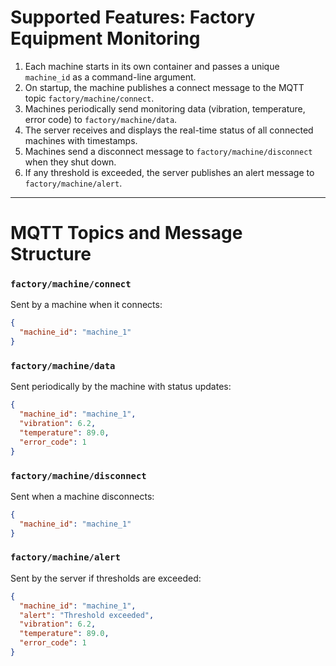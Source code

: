 # Supported Features: Factory Equipment Monitoring

1. Each machine starts in its own container and passes a unique `machine_id` as a command-line argument.
2. On startup, the machine publishes a connect message to the MQTT topic `factory/machine/connect`.
3. Machines periodically send monitoring data (vibration, temperature, error code) to `factory/machine/data`.
4. The server receives and displays the real-time status of all connected machines with timestamps.
5. Machines send a disconnect message to `factory/machine/disconnect` when they shut down.
6. If any threshold is exceeded, the server publishes an alert message to `factory/machine/alert`.

---

# MQTT Topics and Message Structure

### `factory/machine/connect`
Sent by a machine when it connects:
```json
{
  "machine_id": "machine_1"
}
```

### `factory/machine/data`
Sent periodically by the machine with status updates:
```json
{
  "machine_id": "machine_1",
  "vibration": 6.2,
  "temperature": 89.0,
  "error_code": 1
}
```

### `factory/machine/disconnect`
Sent when a machine disconnects:
```json
{
  "machine_id": "machine_1"
}
```

### `factory/machine/alert`
Sent by the server if thresholds are exceeded:
```json
{
  "machine_id": "machine_1",
  "alert": "Threshold exceeded",
  "vibration": 6.2,
  "temperature": 89.0,
  "error_code": 1
}
```
